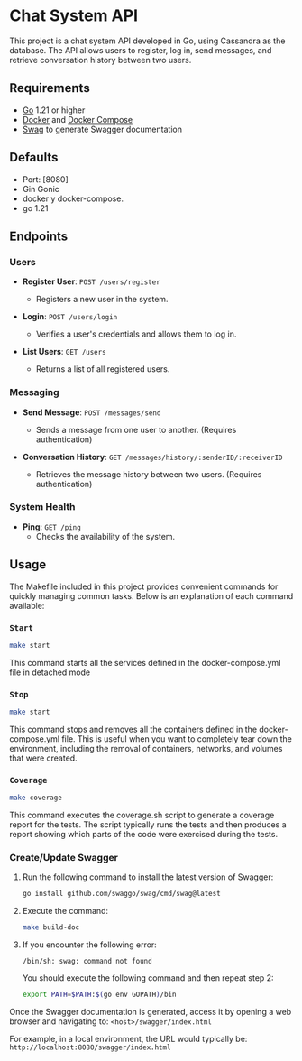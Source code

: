 # Chat System API

This project is a chat system API developed in Go, using Cassandra as the database. The API allows users to register, log in, send messages, and retrieve conversation history between two users.

## Requirements

- [Go](https://golang.org/doc/install) 1.21 or higher
- [Docker](https://docs.docker.com/get-docker/) and [Docker Compose](https://docs.docker.com/compose/install/)
- [Swag](https://github.com/swaggo/swag) to generate Swagger documentation


## Defaults
  - Port: [8080]
  - Gin Gonic
  - docker y docker-compose.
  - go 1.21

## Endpoints

### Users

- **Register User**: `POST /users/register`
  - Registers a new user in the system.

- **Login**: `POST /users/login`
  - Verifies a user's credentials and allows them to log in.

- **List Users**: `GET /users`
  - Returns a list of all registered users.

### Messaging

- **Send Message**: `POST /messages/send`
  - Sends a message from one user to another. (Requires authentication)

- **Conversation History**: `GET /messages/history/:senderID/:receiverID`
  - Retrieves the message history between two users. (Requires authentication)

### System Health

- **Ping**: `GET /ping`
  - Checks the availability of the system.

## Usage

The Makefile included in this project provides convenient commands for quickly managing common tasks. Below is an explanation of each command available:

### `Start`

```bash
make start
```
This command starts all the services defined in the docker-compose.yml file in detached mode

### `Stop`

```bash
make start
```
This command stops and removes all the containers defined in the docker-compose.yml file. This is useful when you want to completely tear down the environment, including the removal of containers, networks, and volumes that were created.

### `Coverage`
```bash
make coverage
```
This command executes the coverage.sh script to generate a coverage report for the tests. The script typically runs the tests and then produces a report showing which parts of the code were exercised during the tests.

### Create/Update Swagger

1. Run the following command to install the latest version of Swagger:
    ```sh
    go install github.com/swaggo/swag/cmd/swag@latest
    ```

2. Execute the command:
    ```sh
    make build-doc
    ```

3. If you encounter the following error:
    ```
    /bin/sh: swag: command not found
    ```
   You should execute the following command and then repeat step 2:
    ```sh
    export PATH=$PATH:$(go env GOPATH)/bin
    ```

Once the Swagger documentation is generated, access it by opening a web browser and navigating to:
   `<host>/swagger/index.html`

For example, in a local environment, the URL would typically be:
   `http://localhost:8080/swagger/index.html`
